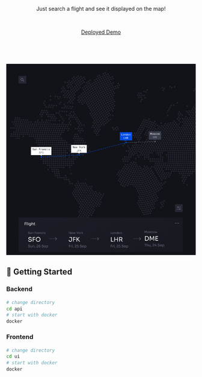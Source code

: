 <p align="center">
Just search a flight and see it displayed on the map!</p>
<br>
<p align="center"><a href="https://goclone.io/">Deployed Demo</a></p>
<br>
<p align="center">
</p>
<br>

![Home](/docs/media/flight.png)

[comment]: <> (## Table of Contents)

[comment]: <> (- [Installation]&#40;#installation&#41;)

[comment]: <> (    - [Brew]&#40;#brew&#41;)

[comment]: <> (    - [Manual]&#40;#manual&#41;)

[comment]: <> (- [Todo]&#40;#todo&#41;)

[comment]: <> (- [Examples]&#40;#examples&#41;)

[comment]: <> (- [License]&#40;#license&#41;)

[comment]: <> (- [Contributors]&#40;#contributors&#41;)

<a name="installation"></a>

## 🚀 Getting Started

<a name="backend"></a>

### Backend

```bash
# change directory
cd api
# start with docker
docker
```

<a name="frontend"></a>

### Frontend

```bash
# change directory
cd ui
# start with docker
docker
```



